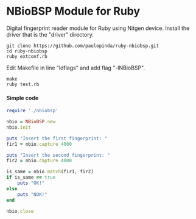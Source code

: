 # NBioBSP Module for Ruby

Digital fingerprint reader module for Ruby using Nitgen device.
Install the driver that is the "driver" directory.

```console
git clone https://github.com/paulopinda/ruby-nbiobsp.git
cd ruby-nbiobsp
ruby extconf.rb
```

Edit Makefile in line "ldflags" and add flag "-lNBioBSP".

```console
make
ruby test.rb
```

#### Simple code

```ruby
require './nbiobsp'

nbio = NBioBSP.new
nbio.init

puts "Insert the first fingerprint: "
fir1 = nbio.capture 4000

puts "Insert the second fingerprint: "
fir2 = nbio.capture 4000

is_same = nbio.match(fir1, fir2)
if is_same == true
	puts "OK!"
else
	puts "NOK!"
end

nbio.close
```

